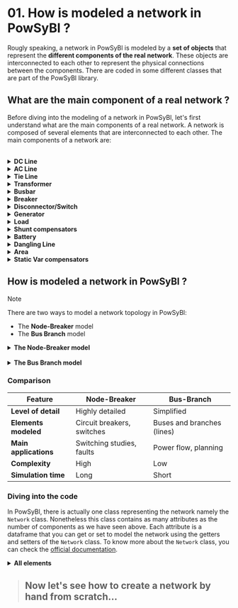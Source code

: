 # 01. How is modeled a network in PowSyBl ?

Rougly speaking, a network in PowSyBl is modeled by a **set of objects** that represent the **different components of the real network**. These objects are interconnected to each other to represent the physical connections between the components. There are coded in some different classes that are part of the PowSyBl library.

## What are the main component of a real network ?

Before diving into the modeling of a network in PowSyBl, let's first understand what are the main components of a real network. A network is composed of several elements that are interconnected to each other. The main components of a network are:

<br>
<details>
<summary><b>DC Line</b></summary>
<br>

*A DC line is a transmission line that carries direct current (**DC**) electricity at high voltage. Since the current war (end of the 19th century), the network is mainly composed of AC lines. However, DC lines are becoming more and more popular because they are more efficient for long-distance transmission (reducing the losses), connecting asynchronous grids or offshore wind farms to the main grid.*

<br>
</details>


<details>
<summary><b>AC Line</b></summary>
<br>

*An AC line is a transmission line that carries alternating current (**AC**) electricity at high voltage.*

<br>
</details>

<details>
<summary><b>Tie Line</b></summary>
<br>

*A tie line is a transmission line that connects two different areas of the network. It is used to exchange power between these two areas. In reality, a tie line can be an AC line or a DC line depending on the distance between the two areas. Nonetheless, in PowSyBl, a tie line is always represented as an AC line otherwise we would talk about a "**HVDC Line**" (**H**igh **V**oltage **D**irect **C**urrent **L**ine). Moreover, even if in real life, we mainly talk about a tie line to exchange electricity between two countries, in PowSyBl, a tie line can be used to exchange power between two bidding zones.*

<br>
</details>

<details>
<summary><b>Transformer</b></summary>
<br>

*A transformer is a ***static electrical device*** that transfers electrical energy between two or more circuits through electromagnetic induction. A varying current in ***one coil of the transformer produces a varying magnetic flux***, which, in turn, induces a varying electromotive force across a second coil wound around the same core. This way, transformers are used to increase or decrease the voltage of an AC line. In  pywposybl, a transformer may either be **2 windings** or **3 windings**.*

<br>
</details>  

<details>
<summary><b>Busbar</b></summary>
<br>

*A busbar is a metallic strip or bar, typically housed inside switchgear, panel boards, and busway enclosures for local high current power distribution. In PowSyBl, a busbar is used to represent a connection point in the network where several components are connected to each other.*

<br>
</details>

<details>
<summary><b>Breaker</b></summary>
<br>

*A circuit breaker is an automatically operated electrical switch designed to protect an electrical circuit from damage caused by an overload or a short circuit. In PowSyBl, a breaker is used to represent a switch that can be opened or closed to connect or disconnect two components in the network. In real life, a breaker can be opened or closed both manually or automatically under load conditions.*

<br>
</details>

<details>
<summary><b>Disconnector/Switch</b></summary>
<br>

*A disconnector is an electrical switch that is used to isolate a part of the network. In PowSyBl, a disconnector is used to represent a switch that can be opened or closed to isolate a part of the network. The main difference between a breaker and a disconnector is that a disconnector is not designed to be opened or closed under load conditions since there would be a risk of creating an electric arc. Indeed, while a breaker is designed to interrupt significant currents and positioned upstream to protect a section of the network, a disconnector is positioned alongside the breaker and is used to isolate the section of the network that is protected by the braker (for maintenance purposes for example).*

<br>
</details>

<details>
<summary><b>Generator</b></summary>
<br>

*A generator is a device that converts mechanical energy into electrical energy. In PowSyBl, a generator is used to represent a power plant that produces electricity. A generator is connected to the network through a transformer and a breaker.*

<br>
</details>

<details>
<summary><b>Load</b></summary>
<br>

*A load is an electrical device that consumes electrical energy. In PowSyBl, a load is used to represent a consumer that consumes electricity. A load is connected to the network through a breaker. Please note that the difference between a load and a generator in pypowsybl is really related to the direction of the power flow. A generator produces electricity and injects it into the network while a load consumes electricity from the network.*

<br>
</details>

<details>
<summary><b>Shunt compensators</b></summary>
<br>

*A shunt is a device that is used to regulate the voltage in the network. In PowSyBl, a shunt is used to represent a device that can be connected or disconnected to the network to regulate the voltage. A shunt is connected to the network through a breaker.*

<br>
</details>

<details>
<summary><b>Battery</b></summary>
<br>

*A battery is a device that stores electrical energy. In PowSyBl, a battery is used to represent a device that can store electricity. A battery is connected to the network through a transformer and a breaker.*

<br>
</details>

<details>
<summary><b>Dangling Line</b></summary>
<br>

*A dangling line is a line that ***is not connected to any other component in the network***.This can be useful to represent a line that is not yet connected to the network or a line that has been disconnected from the network. It is quite common to use two dangling lines to represent a tie line since two ***TSOs may manage differently the same tie line***.*

<br>
</details>

<details>
<summary><b>Area</b></summary>
<br>

*An area is a theorical part of the network that is ***connected to the rest of the network through tie lines***. In PowSyBl, an area is used to represent a part of the network that is connected to the rest of the network through tie lines. An area is connected to the network through a breaker.*

<br>
</details>

<details>
<summary><b>Static Var compensators</b></summary>
<br>

*A static var compensator is a device that is used to regulate the reactive power in the network. In PowSyBl, a static var compensator is used to represent a device that can be connected or disconnected to the network to regulate the reactive power.*

</details>

## How is modeled a network in PowSyBl ?

> [!NOTE]
>There are two ways to model a network topology in PowSyBl:
>
>- The **Node-Breaker** model
>- The **Bus Branch** model

<details>
<summary><b>The Node-Breaker model</b></summary>

#### Detail level

The **Node-Breaker** model is the most common way to model a network, generally speaking. The node-breaker topology provides a **granular representation of the network**, including **every individual component** such as circuit **breakers**, **switches**, and **physical connectors**. Each node corresponds to a physical or electrical connection point.

#### Usage

This method is suitable for detailed studies such as network configuration analysis and simulating the impact of a specific component failure or opening/closing a breaker.

</details>
<br>
<details>
<summary><b>The Bus Branch model</b></summary>
<br>

#### Detail level

The **Bus Branch** model is an alternative way to model a network. The bus-branch topology is a **simplified abstraction**. Electrical substations are represented as "**buses**" and transmission lines or transformers as **branches** connecting these **buses**.

#### Usage

This approach is used for broader analyses such as **power flow studies**, **long-term planning** or **simplified short-circuit calculations**.

</details>

### Comparison

| **Feature**           | Node-Breaker                          | Bus-Branch                        |
|-------------------|---------------------------------------|-----------------------------------|
| **Level of detail**   | Highly detailed                       | Simplified                        |
| **Elements modeled**  | Circuit breakers, switches            | Buses and branches (lines)        |
| **Main applications** | Switching studies, faults             | Power flow, planning              |
| **Complexity**        | High                                  | Low                               |
| **Simulation time**   | Long                                  | Short                             |


### Diving into the code

In PowSyBl, there is actually one class representing the network namely the `Network` class. Nonetheless this class contains as many attributes as the number of components as we have seen above. Each attribute is a dataframe that you can get or set to model the network using the getters and setters of the `Network` class. To know more about the `Network` class, you can check the [official documentation](https://powsybl.readthedocs.io/projects/pypowsybl/en/stable/reference/network.html).


<details><summary><b>All elements</b></summary>

>[!TIP]
>Here is the list of all the elements that can be modeled in PyPowSyBl:
>
>
>- areas
>- buses (from bus view)
>- buses from bus/breaker view
>- lines
>- 2 windings transformers
>- 3 windings transformers
>- generators
>- loads
>- shunt compensators
>- dangling lines
>- LCC and VSC converters stations
>- static var compensators
>- switches
>- voltage levels
>- substations
>- busbar sections
>- HVDC lines
>- ratio and phase tap changer steps associated to a 2 windings transformers
>- identifiables that are all the equipment on the network
>- injections
>- branches (lines and two windings transformers)
>- terminals are a practical view of those objects which are very important in the java implementation

</details>


> ## Now let's see how to create a network by hand from scratch...